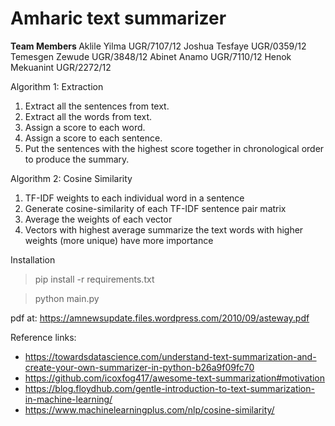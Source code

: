 # Amharic text summarizer
<b>Team Members </b>
Aklile Yilma UGR/7107/12
Joshua Tesfaye UGR/0359/12
Temesgen Zewude UGR/3848/12
Abinet Anamo UGR/7110/12
Henok Mekuanint UGR/2272/12

Algorithm 1: Extraction
1. Extract all the sentences from text.
2. Extract all the words from text.
3. Assign a score to each word.
4. Assign a score to each sentence.
5. Put the sentences with the highest score together in chronological order to produce the summary.

Algorithm 2: Cosine Similarity
1. TF-IDF weights to each individual word in a sentence
2. Generate cosine-similarity of each TF-IDF sentence pair matrix
3. Average the weights of each vector
4. Vectors with highest average summarize the text
words with higher weights (more unique) have more importance



Installation 

>pip install -r requirements.txt

>python main.py


pdf at: https://amnewsupdate.files.wordpress.com/2010/09/asteway.pdf


Reference links: <br/>
- https://towardsdatascience.com/understand-text-summarization-and-create-your-own-summarizer-in-python-b26a9f09fc70
- https://github.com/icoxfog417/awesome-text-summarization#motivation
- https://blog.floydhub.com/gentle-introduction-to-text-summarization-in-machine-learning/
- https://www.machinelearningplus.com/nlp/cosine-similarity/

